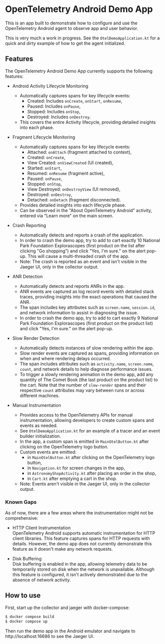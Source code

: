 
# OpenTelemetry Android Demo App

This is an app built to demonstrate how to configure and use the OpenTelemetry Android agent
to observe app and user behavior.

This is very much a work in progress. See the `OtelDemoApplication.kt` for 
a quick and dirty example of how to get the agent initialized.

## Features

The OpenTelemetry Android Demo App currently supports the following features:

* Android Activity Lifecycle Monitoring
  - Automatically captures spans for key lifecycle events:
    - Created: Includes `onCreate`, `onStart`, `onResume`,
    - Paused: Includes `onPause`,
    - Stopped: Includes `onStop`,
    - Destroyed: Includes `onDestroy`.
  - This covers the entire Activity lifecycle, providing detailed insights into each phase.

* Fragment Lifecycle Monitoring
  - Automatically captures spans for key lifecycle events:
    - Attached: `onAttach` (fragment attached to context),
    - Created: `onCreate`,
    - View Created: `onViewCreated` (UI created),
    - Started: `onStart`,
    - Resumed: `onResume` (fragment active),
    - Paused: `onPause`,
    - Stopped: `onStop`,
    - View Destroyed: `onDestroyView` (UI removed),
    - Destroyed: `onDestroy`,
    - Detached: `onDetach` (fragment disconnected).
  - Provides detailed insights into each lifecycle phase.
  - Can be observed in the "About OpenTelemetry Android" activity, entered via "Learn more" on the main screen.

* Crash Reporting  
  - Automatically detects and reports a crash of the application.
  - In order to crash the demo app, try to add to cart exactly 10 National Park Foundation Explorascopes (first product on the list after clicking "Go shopping") and click "Yes, I'm sure." on the alert pop-up. This will cause a multi-threaded crash of the app.
  - Note: The crash is reported as an event and isn't visible in the Jaeger UI, only in the collector output.

* ANR Detection
  - Automatically detects and reports ANRs in the app.
  - ANR events are captured as log record events with detailed stack traces, providing insights into the exact operations that caused the ANR.
  - The span includes key attributes such as `screen.name`, `session.id`, and network information to assist in diagnosing the issue.
  - In order to crash the demo app, try to add to cart exactly 9 National Park Foundation Explorascopes (first product on the product list) and click "Yes, I'm sure." on the alert pop-up.


* Slow Render Detection
  - Automatically detects instances of slow rendering within the app.
  - Slow render events are captured as spans, providing information on when and where rendering delays occurred.
  - The span includes attributes such as `activity.name`, `screen.name`, `count`, and network details to help diagnose performance issues.
  - To trigger a slowly rendering animation in the demo app, add any quantity of The Comet Book (the last product on the product list) to the cart. Note that the number of `slow-render` spans and their respective `count` attributes may vary between runs or across different machines.

* Manual Instrumentation
  - Provides access to the OpenTelemetry APIs for manual instrumentation, allowing developers to create custom spans and events as needed.
  - See `OtelDemoApplication.kt` for an example of a tracer and an event builder initialization.
  - In the app, a custom span is emitted in `MainOtelButton.kt` after clicking on the OpenTelemetry logo button.
  - Custom events are emitted:
    - in `MainOtelButton.kt` after clicking on the OpenTelemetry logo button,
    - in `Navigation.kt` for screen changes in the app,
    - in `AstronomyShopActivity.kt` after placing an order in the shop,
    - in `Cart.kt` after emptying a cart in the shop.
  - Note: Events aren't visible in the Jaeger UI, only in the collector output.

### Known Gaps
As of now, there are a few areas where the instrumentation might not be comprehensive:

* HTTP Client Instrumentation  
OpenTelemetry Android supports automatic instrumentation for HTTP client libraries. This feature captures spans for HTTP requests with details. However, the demo app does not currently demonstrate this feature as it doesn't make any network requests.

* Disk Buffering  
Disk buffering is enabled in the app, allowing telemetry data to be temporarily stored on disk when the network is unavailable. Although this feature is configured, it isn't actively demonstrated due to the absence of network activity.

## How to use

First, start up the collector and jaeger with docker-compose:

```bash
$ docker compose build
$ docker compose up
```

Then run the demo app in the Android emulator and navigate to http://localhost:16686
to see the Jaeger UI.
